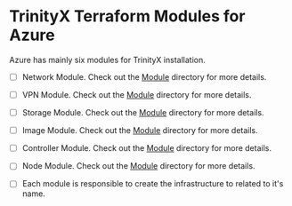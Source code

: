 # TrinityX Terraform Modules for Azure

Azure has mainly six modules for TrinityX installation.

- [ ] Network Module. Check out the [Module](network/) directory for more details.
- [ ] VPN Module. Check out the [Module](vpn/) directory for more details.
- [ ] Storage Module. Check out the [Module](storage/) directory for more details.
- [ ] Image Module. Check out the [Module](image/) directory for more details.
- [ ] Controller Module. Check out the [Module](controller/) directory for more details.
- [ ] Node Module. Check out the [Module](node/) directory for more details.

- [ ] Each module is responsible to create the infrastructure to related to it's name.







